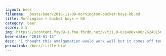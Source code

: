 ```yaml
---
layout: beer
filename: _posts/beer/2016-11-09-mornington-bucket-boys-kb.md
title: Mornington + bucket boys + kB
category: beer
score: 5.5
img: https://scontent.fsyd9-1.fna.fbcdn.net/v/t31.0-0/p480x480/26240150_10155922814138745_1310949905622298153_o.jpg?_nc_cat=105&_nc_sid=e007fa&_nc_ohc=xNvdOCtprBMAX9PM3XN&_nc_ht=scontent.fsyd9-1.fna&_nc_tp=6&oh=38b5f4aeac0a045dbdb50b90ae4907c8&oe=5F48C3CF
beer-date: "2018-01-13"
desc: "I thought this amalgamation would work well but it comes off too bitter. Perhaps just too many tonight"
permalink: /beer/:title.html
---
```

